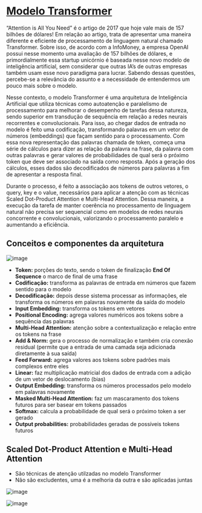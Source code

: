 # [Modelo Transformer](https://proceedings.neurips.cc/paper_files/paper/2017/file/3f5ee243547dee91fbd053c1c4a845aa-Paper.pdf)

“Attention is All You Need” é o artigo de 2017 que hoje vale mais de 157 bilhões de 
dólares! Em relação ao artigo, trata de apresentar uma maneira diferente e eficiente 
de processamento de linguagem natural chamado Transformer. Sobre isso, de acordo com 
a InfoMoney, a empresa OpenAI possui nesse momento uma avaliação de 157 bilhões de 
dólares, e primordialmente essa startup unicórnio é baseada nesse novo modelo de 
inteligência artificial, sem considerar que outras IA’s de outras empresas também 
usam esse novo paradigma para lucrar. Sabendo dessas questões, percebe-se a relevância 
do assunto e a necessidade de entendermos um pouco mais sobre o modelo.<br>

Nesse contexto, o modelo Transformer é uma arquitetura de Inteligência 
Artificial que utiliza técnicas como autoatenção e paralelismo de processamento 
para melhorar o desempenho de tarefas dessa natureza, sendo superior em transdução 
de sequência em relação a redes neurais recorrentes e convolucionais. Para isso, 
ao chegar dados de entrada no modelo é feito uma codificação, transformando palavras 
em um vetor de números (embeddings) que façam sentido para o processamento. Com essa 
nova representação das palavras chamada de token, começa uma série de cálculos para 
dizer as relação da palavra na frase, da palavra com outras palavras e gerar valores 
de probabilidades de qual será o próximo token que deve ser associado na saída 
como resposta. Após a geração dos cálculos, esses dados são decodificados de 
números para palavras a fim de apresentar a resposta final.<br>

Durante o processo, é feito a associação aos tokens de outros vetores, o query, 
key e o value, necessários para aplicar a atenção com as técnicas Scaled 
Dot-Product Attention e Multi-Head Attention. Dessa maneira, a execução da tarefa 
de manter coerência no processamento de linguagem natural não precisa ser 
sequencial como em modelos de redes neurais concorrente e convolucionais, 
valorizando o processamento paralelo e aumentando a eficiência.<br>

## Conceitos e componentes da arquitetura

![image](https://github.com/user-attachments/assets/2301aa55-252e-4f29-84db-66b80333dbfe)

- **Token:** porções do texto, sendo o token de finalização **End Of Sequence** o 
marco de final de uma frase
- **Codificação:** transforma as palavras de entrada em números que fazem 
sentido para o modelo
- **Decodificação:** depois desse sistema processar as informações, ele transforma 
os números em palavras novamente da saída do modelo
- **Input Embedding:** transforma os tokens em vetores
- **Positional Encoding:** agrega valores numéricos aos tokens sobre a sequência das palavras
- **Multi-Head Attention:** atenção sobre a contextualização e relação entre os tokens na frase
- **Add & Norm:** gera o processo de normalização e também cria conexão residual (permite que a entrada de uma camada seja adicionada diretamente à sua saída)
- **Feed Forward:** agrega valores aos tokens sobre padrões mais complexos entre eles
- **Linear:** faz multiplicação matricial dos dados de entrada com a adição de um vetor de deslocamento (bias)
- **Output Embedding:** transforma os números processados pelo modelo em palavras novamente
- **Masked Multi-Head Attention:** faz um mascaramento dos tokens futuros para ser basear em tokens passados
- **Softmax:** calcula a probabilidade de qual será o próximo token a ser gerado
- **Output probabilities:** probabilidades geradas de possíveis tokens futuros


## Scaled Dot-Product Attention e Multi-Head Attention

- São técnicas de atenção utilzadas no modelo Transformer
- Não são excludentes, uma é a melhoria da outra e são aplicadas juntas

![image](https://github.com/user-attachments/assets/0eefe9a4-249e-4d33-99f2-0c0de62560b5)

![image](https://github.com/user-attachments/assets/0f13a730-538c-4f04-8186-965f8e035eaa)

